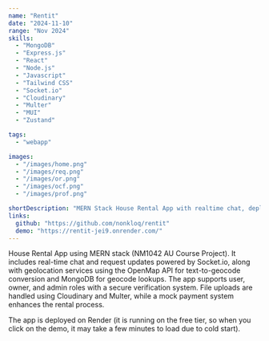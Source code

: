 ```yaml
---
name: "Rentit"
date: "2024-11-10"
range: "Nov 2024"
skills:
  - "MongoDB"
  - "Express.js"
  - "React"
  - "Node.js"
  - "Javascript"
  - "Tailwind CSS"
  - "Socket.io"
  - "Cloudinary"
  - "Multer"
  - "MUI"
  - "Zustand"

tags:
  - "webapp"

images:
  - "/images/home.png"
  - "/images/req.png"
  - "/images/or.png"
  - "/images/ocf.png"
  - "/images/prof.png"

shortDescription: "MERN Stack House Rental App with realtime chat, deployed on Render."
links:
  github: "https://github.com/nonkloq/rentit"
  demo: "https://rentit-jei9.onrender.com/"
---
```


House Rental App using MERN stack (NM1042 AU Course Project). It includes real-time chat and request updates powered by Socket.io, along with geolocation services using the OpenMap API for text-to-geocode conversion and MongoDB for geocode lookups. The app supports user, owner, and admin roles with a secure verification system. File uploads are handled using Cloudinary and Multer, while a mock payment system enhances the rental process. 

The app is deployed on Render (it is running on the free tier, so when you click on the demo, it may take a few minutes to load due to cold start).
